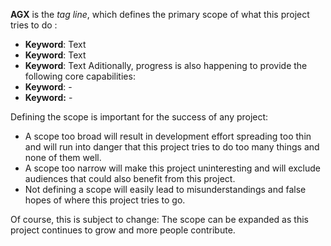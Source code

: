 **AGX** is the *tag line*, which defines the primary scope of what this project tries to do : 
* **Keyword**: Text
* **Keyword**: Text
* **Keyword**: Text
Aditionally, progress is also happening to provide the following core capabilities:
* **Keyword**: -
* **Keyword:** -

Defining the scope is important for the success of any project:

- A scope too broad will result in development effort spreading too thin and will run into danger that this project tries to do too many things and none of them well.
- A scope too narrow will make this project uninteresting and will exclude audiences that could also benefit from this project.
- Not defining a scope will easily lead to misunderstandings and false hopes of where this project tries to go.

Of course, this is subject to change: The scope can be expanded as this project continues to grow and more people contribute.


